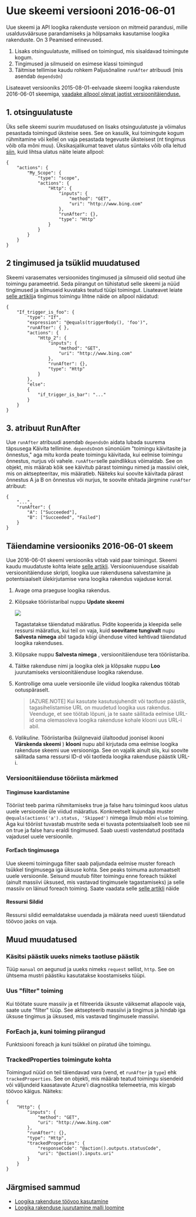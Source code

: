 <properties 
    pageTitle="Uue skeemi versiooni 2016-06-01 | Microsoft Azure'i" 
    description="Siit saate teada, kuidas kirjutada JSON definitsiooni loogika rakenduste uusima versiooni" 
    authors="jeffhollan" 
    manager="dwrede" 
    editor="" 
    services="logic-apps" 
    documentationCenter=""/>

<tags
    ms.service="logic-apps"
    ms.workload="integration"
    ms.tgt_pltfrm="na"
    ms.devlang="na"
    ms.topic="article"
    ms.date="07/25/2016"
    ms.author="jehollan"/>
    
# <a name="new-schema-version-2016-06-01"></a>Uue skeemi versiooni 2016-06-01

Uue skeemi ja API loogika rakenduste versioon on mitmeid parandusi, mille usaldusväärsuse parandamiseks ja hõlpsamaks kasutamise loogika rakenduste. On 3 Peamised erinevused.

1. Lisaks otsinguulatuste, millised on toimingud, mis sisaldavad toimingute kogum.
1. Tingimused ja silmuseid on esimese klassi toimingud
1. Täitmise tellimise kaudu rohkem Paljusõnaline `runAfter` atribuudi (mis asendab `dependsOn`)

Lisateavet versiooniks 2015-08-01-eelvaade skeemi loogika rakenduste 2016-06-01 skeemiga, [vaadake allpool olevat jaotist versioonitäienduse.](#upgrading-to-2016-06-01-schema)


## <a name="1-scopes"></a>1. otsinguulatuste

Üks selle skeemi suurim muudatused on lisaks otsinguulatuste ja võimalus pesastada toimingud üksteise sees.  See on kasulik, kui toimingute kogum rühmitamine või kellel on vaja pesastada tegevuste üksteisest (nt tingimus võib olla mõni muu).  Üksikasjalikumat teavet ulatus süntaks võib olla leitud [siin](app-service-logic-loops-and-scopes.md), kuid lihtsa ulatus näite leiate allpool:


```
{
    "actions": {
        "My_Scope": {
            "type": "scope",
            "actions": {                
                "Http": {
                    "inputs": {
                        "method": "GET",
                        "uri": "http://www.bing.com"
                    },
                    "runAfter": {},
                    "type": "Http"
                }
            }
        }
    }
}
```

## <a name="2-conditions-and-loops-changes"></a>2 tingimused ja tsüklid muudatused

Skeemi varasemates versioonides tingimused ja silmuseid olid seotud ühe toimingu parameetrid.  Seda piirangut on tühistatud selle skeemi ja nüüd tingimused ja silmuseid kuvataks teatud tüüpi toimingut.  Lisateavet leiate [selle artikli](app-service-logic-loops-and-scopes.md)ja tingimus toimingu lihtne näide on allpool näidatud:

```
{
    "If_trigger_is_foo": {
        "type": "If",
        "expression": "@equals(triggerBody(), 'foo')",
        "runAfter": { },
        "actions": {
            "Http_2": {
                "inputs": {
                    "method": "GET",
                    "uri": "http://www.bing.com"
                },
                "runAfter": {},
                "type": "Http"
            }
        },
        "else": 
        {
            "if_trigger_is_bar": "..."
        }      
    }
}
```

## <a name="3-runafter-property"></a>3. atribuut RunAfter

Uue `runAfter` atribuudi asendab `dependsOn` aidata lubada suurema täpsusega Käivita tellimine.  `dependsOn`on sünonüüm "toimingu käivitasite ja õnnestus," aga mitu korda peate toimingu käivitada, kui eelmise toimingu õnnestus, nurjus või vahele.  `runAfter`selle paindlikkus võimaldab.  See on objekt, mis määrab kõik see käivitub pärast toimingu nimed ja massiivi olek, mis on aktsepteeritav, mis määratleb.  Näiteks kui soovite käivitada pärast õnnestus A ja B on õnnestus või nurjus, te soovite ehitada järgmine `runAfter` atribuut:

```
{
    "...",
    "runAfter": {
        "A": ["Succeeded"],
        "B": ["Succeeded", "Failed"]
    }
}
```

## <a name="upgrading-to-2016-06-01-schema"></a>Täiendamine versiooniks 2016-06-01 skeem

Uue 2016-06-01 skeemi versiooniks võtab vaid paar toimingut.  Skeemi kaudu muudatuste kohta leiate [selle artikli](app-service-logic-schema-2016-04-01.md).  Versiooniuuenduse sisaldab versioonitäienduse skripti, loogika uue rakendusena salvestamine ja potentsiaalselt ülekirjutamise vana loogika rakendus vajaduse korral.

1. Avage oma praeguse loogika rakendus.
1. Klõpsake tööriistaribal nuppu **Update skeemi**
   
    ![][1]
   
    Tagastatakse täiendatud määratlus.  Pidite kopeerida ja kleepida selle ressursi määratlus, kui teil on vaja, kuid **soovitame tungivalt** nupu **Salvesta nimega** abil tagada kõigi ühenduse viited kehtivad täiendatud loogika rakenduses.
1. Klõpsake nuppu **Salvesta nimega** , versioonitäienduse tera tööriistariba.
1. Täitke rakenduse nimi ja loogika olek ja klõpsake nuppu **Loo** juurutamiseks versioonitäienduse loogika rakenduse.
1. Kontrollige oma uuele versioonile üle viidud loogika rakendus töötab ootuspäraselt.

    >[AZURE.NOTE] Kui kasutate kasutusjuhendit või taotluse päästik, tagasihelistamise URL on muudetud loogika uus rakendus.  Veenduge, et see töötab lõpuni, ja te saate säilitada eelmise URL-id oma olemasoleva loogika rakenduse kohale klooni uus URL-i abil.

1. *Valikuline.* Tööriistariba (külgnevaid ülaltoodud joonisel ikooni **Värskenda skeemi** ) **klooni** nupu abil kirjutada oma eelmise loogika rakenduse skeemi uue versiooniga.  See on vajalik ainult siis, kui soovite säilitada sama ressursi ID-d või taotleda loogika rakenduse päästik URL-i.

### <a name="upgrade-tool-notes"></a>Versioonitäienduse tööriista märkmed

#### <a name="condition-mapping"></a>Tingimuse kaardistamine

Tööriist teeb parima rühmitamiseks true ja false haru toimingud koos ulatus uuele versioonile üle viidud määratlus.  Konkreetselt kujundaja muster `@equals(actions('a').status, 'Skipped')` nimega ilmub mõni `else` toiming.  Aga kui tööriist tuvastab mustrite seda ei tuvasta potentsiaalselt loob see nii on true ja false haru eraldi tingimused.  Saab uuesti vastendatud postitada vajadusel uuele versioonile.

#### <a name="foreach-with-condition"></a>ForEach tingimusega
  
Uue skeemi toiminguga filter saab paljundada eelmise muster foreach tsükkel tingimusega iga üksuse kohta.  See peaks toimuma automaatselt uuele versioonile.  Seisund muutub filter toimingu enne foreach tsükkel (ainult massiivi üksused, mis vastavad tingimusele tagastamiseks) ja selle massiiv on läinud foreach toiming.  Saate vaadata selle [selle artikli](app-service-logic-loops-and-scopes.md) näide

#### <a name="resource-tags"></a>Ressursi Sildid

Ressursi sildid eemaldatakse uuendada ja määrata need uuesti täiendatud töövoo jaoks on vaja.

## <a name="other-changes"></a>Muud muudatused

### <a name="manual-trigger-renamed-to-request-trigger"></a>Käsitsi päästik uueks nimeks taotluse päästik

Tüüp `manual` on aegunud ja uueks nimeks `request` sellist, `http`.  See on ühtsema mustri päästiku kasutatakse koostamiseks tüüpi.

### <a name="new-filter-action"></a>Uus "filter" toiming

Kui töötate suure massiiv ja et filtreerida üksuste väiksemat allapoole vaja, saate uute "filter" tüüp.  See aktsepteerib massiivi ja tingimus ja hindab iga üksuse tingimus ja üksused, mis vastavad tingimusele massiivi.

### <a name="foreach-and-until-action-restrictions"></a>ForEach ja, kuni toiming piirangud

Funktsiooni foreach ja kuni tsükkel on piiratud ühe toimingu.

### <a name="trackedproperties-on-actions"></a>TrackedProperties toimingute kohta

Toimingud nüüd on teil täiendavad vara (vend, et `runAfter` ja `type`) ehk `trackedProperties`.  See on objekti, mis määrab teatud toimingu sisendeid või väljundeid kaasatavate Azure'i diagnostika telemeetria, mis kiirgab töövoo käigus.  Näiteks:

```
{                
    "Http": {
        "inputs": {
            "method": "GET",
            "uri": "http://www.bing.com"
        },
        "runAfter": {},
        "type": "Http",
        "trackedProperties": {
            "responseCode": "@action().outputs.statusCode",
            "uri": "@action().inputs.uri"
        }
    }
}
```

## <a name="next-steps"></a>Järgmised sammud
- [Loogika rakenduse töövoo kasutamine](app-service-logic-author-definitions.md)
- [Loogika rakenduse juurutamine malli loomine](app-service-logic-create-deploy-template.md)


<!-- Image references -->
[1]: ./media/app-service-logic-schema-2016-04-01/upgradeButton.png
